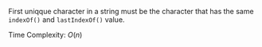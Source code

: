 First uniqque character in a string must be the character that has the same `indexOf()` and `lastIndexOf()` value.

Time Complexity: <span class="inlinecode">$O(n)$</span>